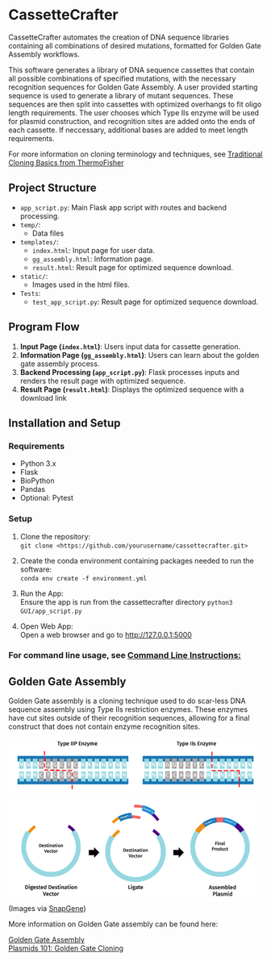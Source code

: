 # CassetteCrafter
CassetteCrafter automates the creation of DNA sequence libraries containing all combinations of desired mutations, formatted for Golden Gate Assembly workflows.  


This software generates a library of DNA sequence cassettes that contain all possible combinations of specified mutations, with the necessary recognition sequences for Golden Gate Assembly. A user provided starting sequence is used to generate a library of mutant sequences. These sequences are then split into cassettes with optimized overhangs to fit oligo length requirements. The user chooses which Type IIs enzyme will be used for plasmid construction, and recognition sites are added onto the ends of each cassette. If neccessary, additional bases are added to meet length requirements.

For more information on cloning terminology and techniques, see [Traditional Cloning Basics from ThermoFisher](https://www.thermofisher.com/us/en/home/life-science/cloning/cloning-learning-center/invitrogen-school-of-molecular-biology/molecular-cloning/cloning/traditional-cloning-basics.html) 

## Project Structure

- `app_script.py`: Main Flask app script with routes and backend processing.
- `temp/`:
   - Data files
- `templates/`: 
  - `index.html`: Input page for user data.
  - `gg_assembly.html`: Information page.
  - `result.html`: Result page for optimized sequence download.
- `static/`: 
  - Images used in the html files.
- `Tests`: 
   - `test_app_script.py`: Result page for optimized sequence download.

## Program Flow

1. **Input Page (`index.html`)**: Users input data for cassette generation.
2. **Information Page (`gg_assembly.html`)**: Users can learn about the golden gate assembly process.
3. **Backend Processing (`app_script.py`)**: Flask processes inputs and renders the result page with optimized sequence.
4. **Result Page (`result.html`)**: Displays the optimized sequence with a download link 

## Installation and Setup

### Requirements

- Python 3.x
- Flask 
- BioPython
- Pandas
- Optional: Pytest
  
### Setup

1. Clone the repository:  
   `git clone <https://github.com/yourusername/cassettecrafter.git>`

2. Create the conda environment containing packages needed to run the software:   
 `conda env create -f environment.yml`

3. Run the App:  
   Ensure the app is run from the cassettecrafter directory
   `python3 GUI/app_script.py`

5. Open Web App:  
   Open a web browser and go to http://127.0.0.1:5000

### For command line usage, see [Command Line Instructions:](./commandlineinstructions.md)

## Golden Gate Assembly 

Golden Gate assembly is a cloning technique used to do scar-less DNA sequence assembly using Type IIs restriction enzymes. These enzymes have cut sites outside of their recognition sequences, allowing for a final construct that does not contain enzyme recognition sites. 

![Type IIP vs IIs](./Restriction_enzyme_cuts.png)  
![Golden Gate Assembly](./Golden_Gate_multi-insert_diagram.png) 
(Images via [SnapGene](https://www.snapgene.com/guides/golden-gate-assembly))

More information on Golden Gate assembly can be found here:  

[Golden Gate Assembly](https://www.snapgene.com/guides/golden-gate-assembly)  
[Plasmids 101: Golden Gate Cloning](https://blog.addgene.org/plasmids-101-golden-gate-cloning) 






